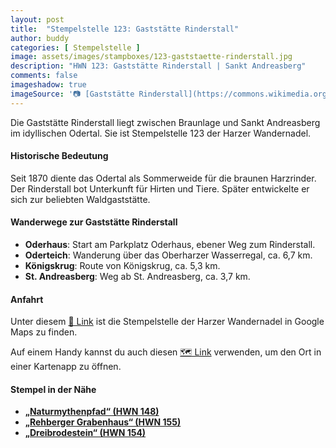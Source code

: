 ```yaml
---
layout: post
title:  "Stempelstelle 123: Gaststätte Rinderstall"
author: buddy
categories: [ Stempelstelle ]
image: assets/images/stampboxes/123-gaststaette-rinderstall.jpg
description: "HWN 123: Gaststätte Rinderstall | Sankt Andreasberg"
comments: false
imageshadow: true
imageSource: '📷 [Gaststätte Rinderstall](https://commons.wikimedia.org/wiki/File:Gastst%C3%A4tte_Rinderstall.jpg) von <a href="//commons.wikimedia.org/wiki/User:B.Thomas95" title="User:B.Thomas95">Thomas Binder</a> unter Lizenz [CC BY-SA 4.0](https://creativecommons.org/licenses/by-sa/4.0)'
---
```


Die Gaststätte Rinderstall liegt zwischen Braunlage und Sankt Andreasberg im idyllischen Odertal. Sie ist Stempelstelle 123 der Harzer Wandernadel. 

#### Historische Bedeutung

Seit 1870 diente das Odertal als Sommerweide für die braunen Harzrinder. Der Rinderstall bot Unterkunft für Hirten und Tiere. Später entwickelte er sich zur beliebten Waldgaststätte. 

#### Wanderwege zur Gaststätte Rinderstall

- **Oderhaus**: Start am Parkplatz Oderhaus, ebener Weg zum Rinderstall.
- **Oderteich**: Wanderung über das Oberharzer Wasserregal, ca. 6,7 km.
- **Königskrug**: Route von Königskrug, ca. 5,3 km.
- **St. Andreasberg**: Weg ab St. Andreasberg, ca. 3,7 km. 

#### Anfahrt

Unter diesem [📍 Link](https://www.google.com/maps/dir/?api=1&origin=&destination=51.71541%2C%2010.56131) ist die Stempelstelle der Harzer Wandernadel in Google Maps zu finden.

<div class="android-only">
  Auf einem Handy kannst du auch diesen 
  <a href="geo:51.71541,10.56131">🗺️ Link</a> 
  verwenden, um den Ort in einer Kartenapp zu öffnen.
  <p></p>
</div>

#### Stempel in der Nähe

- [**„Naturmythenpfad“ (HWN 148)**](/stempelstelle-148-naturmythenpfad-nph)
- [**„Rehberger Grabenhaus“ (HWN 155)**](/stempelstelle-155-rehberger-grabenhaus)
- [**„Dreibrodestein“ (HWN 154)**](/stempelstelle-154-dreibrodestein)
